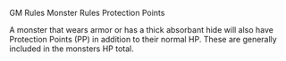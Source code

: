 GM Rules
Monster Rules
Protection Points
<p>
  A monster that wears armor or has a thick absorbant hide will also have Protection Points (PP) in addition to their normal HP. These are generally included in the monsters HP total.
</p>